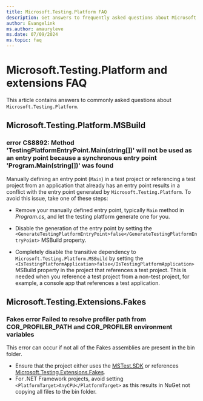 ```yaml
---
title: Microsoft.Testing.Platform FAQ
description: Get answers to frequently asked questions about Microsoft.Testing.Platform.
author: Evangelink
ms.author: amauryleve
ms.date: 07/09/2024
ms.topic: faq
---
```


# Microsoft.Testing.Platform and extensions FAQ

This article contains answers to commonly asked questions about `Microsoft.Testing.Platform`.

## Microsoft.Testing.Platform.MSBuild

### error CS8892: Method 'TestingPlatformEntryPoint.Main(string[])' will not be used as an entry point because a synchronous entry point 'Program.Main(string[])' was found

Manually defining an entry point (`Main`) in a test project or referencing a test project from an application that already has an entry point results in a conflict with the entry point generated by `Microsoft.Testing.Platform`. To avoid this issue, take one of these steps:

- Remove your manually defined entry point, typically `Main` method in _Program.cs_, and let the testing platform generate one for you.

- Disable the generation of the entry point by setting the `<GenerateTestingPlatformEntryPoint>false</GenerateTestingPlatformEntryPoint>` MSBuild property.

- Completely disable the transitive dependency to `Microsoft.Testing.Platform.MSBuild` by setting the `<IsTestingPlatformApplication>false</IsTestingPlatformApplication>` MSBuild property in the project that references a test project. This is needed when you reference a test project from a non-test project, for example, a console app that references a test application.

## Microsoft.Testing.Extensions.Fakes

### Fakes error  Failed to resolve profiler path from COR_PROFILER_PATH and COR_PROFILER environment variables

This error can occur if not all of the Fakes assemblies are present in the bin folder.

- Ensure that the project either uses the [MSTest.SDK](./unit-testing-mstest-sdk.md) or references [Microsoft.Testing.Extensions.Fakes](./microsoft-testing-platform-extensions-fakes.md).
- For .NET Framework projects, avoid setting `<PlatformTarget>AnyCPU</PlatformTarget>` as this results in NuGet not copying all files to the bin folder.
